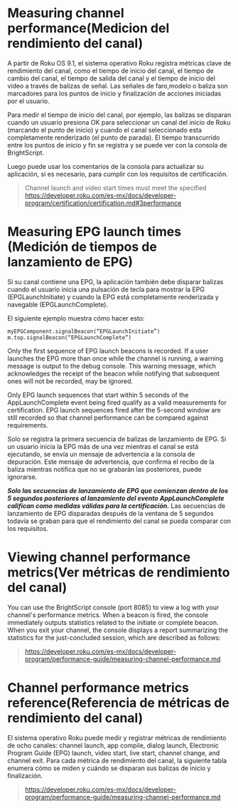 # Measuring channel performance(Medicion del rendimiento del canal)

A partir de Roku OS 9.1, el sistema operativo Roku registra métricas clave de rendimiento del canal, como el tiempo de inicio del canal, el tiempo de cambio del canal, el tiempo de salida del canal y el tiempo de inicio del video a través de balizas de señal. Las señales de faro,modelo o baliza son marcadores para los puntos de inicio y finalización de acciones iniciadas por el usuario. 

Para medir el tiempo de inicio del canal, por ejemplo, las balizas se disparan cuando un usuario presiona OK para seleccionar un canal del inicio de Roku (marcando el punto de inicio) y cuando el canal seleccionado esta completamente renderizado (el punto de parada).  El tiempo transcurrido entre los puntos de inicio y fin se registra y se puede ver con la consola de BrightScript. 

Luego puede usar los comentarios de la consola para actualizar su aplicación, si es necesario, para cumplir con los requisitos de certificación.

> Channel launch and video start times must meet the specified
> https://developer.roku.com/es-mx/docs/developer-program/certification/certification.md#3performance

# Measuring EPG launch times (Medición de tiempos de lanzamiento de EPG)

Si su canal contiene una EPG, la aplicación también debe disparar balizas cuando el usuario inicia una pulsación de tecla para mostrar la EPG (EPGLaunchInitiate) y cuando la EPG está completamente renderizada y navegable (EPGLaunchComplete).  

El siguiente ejemplo muestra cómo hacer esto:

    myEPGComponent.signalBeacon(“EPGLaunchInitiate”)
    m.top.signalBeacon(“EPGLaunchComplete”)

Only the first sequence of EPG launch beacons is recorded. If a user launches the EPG more than once while the channel is running, a warning message is output to the debug console. This warning message, which acknowledges the receipt of the beacon while notifying that subsequent ones will not be recorded, may be ignored.

Only EPG launch sequences that start within 5 seconds of the AppLaunchComplete event being fired qualify as a valid measurements for certification. EPG launch sequences fired after the 5-second window are still recorded so that channel performance can be compared against requirements.

Solo se registra la primera secuencia de balizas de lanzamiento de EPG.  Si un usuario inicia la EPG más de una vez mientras el canal se está ejecutando, se envía un mensaje de advertencia a la consola de depuración.  Este mensaje de advertencia, que confirma el recibo de la baliza mientras notifica que no se grabarán las posteriores, puede ignorarse.  

***Solo las secuencias de lanzamiento de EPG que comienzan dentro de los 5 segundos posteriores al lanzamiento del evento AppLaunchComplete califican como medidas válidas para la certificación.***  Las secuencias de lanzamiento de EPG disparadas después de la ventana de 5 segundos todavía se graban para que el rendimiento del canal se pueda comparar con los requisitos.

# Viewing channel performance metrics(Ver métricas de rendimiento del canal)

You can use the BrightScript console (port 8085) to view a log with your channel's performance metrics. When a beacon is fired, the console immediately outputs statistics related to the initiate or complete beacon. When you exit your channel, the console displays a report summarizing the statistics for the just-concluded session, which are described as follows:

> https://developer.roku.com/es-mx/docs/developer-program/performance-guide/measuring-channel-performance.md

# Channel performance metrics reference(Referencia de métricas de rendimiento del canal)

El sistema operativo Roku puede medir y registrar métricas de rendimiento de ocho canales: channel launch, app compile, dialog launch, Electronic Program Guide (EPG) launch, video start, live start, channel change, and channel exit.  Para cada métrica de rendimiento del canal, la siguiente tabla enumera cómo se miden y cuándo se disparan sus balizas de inicio y finalización.

> https://developer.roku.com/es-mx/docs/developer-program/performance-guide/measuring-channel-performance.md